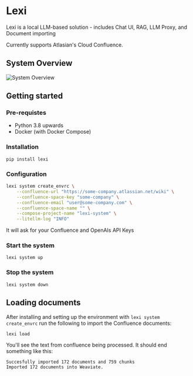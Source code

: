 
# Lexi

Lexi is a local LLM-based solution - includes Chat UI, RAG, LLM Proxy, and Document importing

Currently supports Atlasian's Cloud Confluence.

## System Overview

![System Overview](docs/Lexi_overview.png)

## Getting started

### Pre-requistes

- Python 3.8 upwards
- Docker (with Docker Compose)

### Installation

`pip install lexi`

### Configuration

```bash
lexi system create_envrc \
    --confluence-url "https://some-company.atlassian.net/wiki" \
    --confluence-space-key "some-company" \
    --confluence-email "user@some-company.com" \
    --confluence-space-name "" \
    --compose-project-name "lexi-system" \
    --litellm-log "INFO"
```

It will ask for your Confluence and OpenAIs API Keys

### Start the system

`lexi system up`

### Stop the system

`lexi system down`

## Loading documents

After installing and setting up the environment with `lexi system create_envrc` run the following to import the Confluence documents:

`lexi load`

You'll see the text from confluence being processed. It should end something like this:

```bash
Succesfully imported 172 documents and 759 chunks
Imported 172 documents into Weaviate.
```
